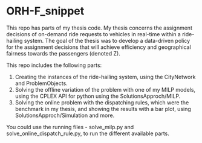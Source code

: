 # ORH-F_snippet
This repo has parts of my thesis code. 
My thesis concerns the assignment decisions of on-demand ride requests to vehicles in real-time within a ride-hailing system. The goal of the thesis was to develop a data-driven policy for the assignment decisions that will achieve efficiency and geographical fairness towards the passengers (denoted Z).    

This repo includes the following parts:
1. Creating the instances of the ride-hailing system, using the CityNetwork and ProblemObjects.
2. Solving the offline variation of the problem with one of my MILP models, using the CPLEX API for python using the SolutionsApproch/MILP. 
3. Solving the online problem with the dispatching rules, which were the benchmark in my thesis, and showing the results with a bar plot, using SolutionsApproch/Simulation and more. 

You could use the running files - solve_milp.py and solve_online_dispatch_rule.py, to run the different available parts.
